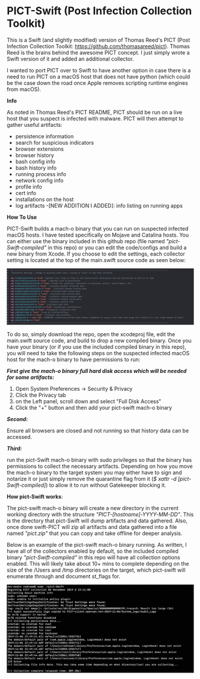 # PICT-Swift (Post Infection Collection Toolkit)

This is a Swift (and slightly modified) version of Thomas Reed's PICT (Post Infection Collection Toolkit: https://github.com/thomasareed/pict). Thomas Reed is the brains behind the awesome PICT concept. I just simply wrote a Swift version of it and added an additional collector.

I wanted to port PICT over to Swift to have another option in case there is a need to run PICT on a macOS host that does not have python (which could be the case down the road once Apple removes scripting runtime engines from macOS).


**Info**

As noted in Thomas Reed's PICT README, PICT should be run on a live host that you suspect is infected with malware. PICT will then attempt to gather useful artifacts:
- persistence information
- search for suspicious indicators
- browser extensions
- browser history
- bash config info
- bash history info
- running process info
- network config info
- profile info
- cert info
- installations on the host
- log artifacts
-[NEW ADDITION I ADDED]: info listing on running apps

**How To Use**

PICT-Swift builds a mach-o binary that you can run on suspected infected macOS hosts. I have tested specifically on Mojave and Catalina hosts. You can either use the binary included in this github repo (file named *"pict-Swift-compiled"* in this repo) or you can edit the code/configs and build a new binary from Xcode. If you choose to edit the settings, each collector setting is located at the top of the main.swift source code as seen below:

![Image](pic2.jpg) 

To do so, simply download the repo, open the xcodeproj file, edit the main.swift source code, and build to drop a new compiled binary. Once you have your binary (or if you use the included compiled binary in this repo), you will need to take the following steps on the suspected infected macOS host for the mach-o binary to have permissions to run:

_**First give the mach-o binary full hard disk access which will be needed for some artifacts:**_
1. Open System Preferences -> Security & Privacy
2. Click the Privacy tab
3. on the Left panel, scroll down and select "Full Disk Access"
4. Click the "+" button and then add your pict-swift mach-o binary

_**Second:**_

Ensure all browsers are closed and not running so that history data can be accessed.

_**Third:**_

run the pict-Swift mach-o binary with sudo privileges so that the binary has permissions to collect the necessary artifacts. Depending on how you move the mach-o binary to the target system you may either have to sign and notarize it or just simply remove the quarantine flag from it (_$ xattr -d [pict-Swift-compiled]_) to allow it to run without Gatekeeper blocking it.

**How pict-Swift works**:

The pict-swift mach-o binary will create a new directory in the current working directory with the structure _"PICT-[hostname]-YYYY-MM-DD"_. This is the directory that pict-Swift will dump artifacts and data gathered. Also, once done swift-PICT will zip all artifacts and data gathered into a file named _"pict.zip"_ that you can copy and take offline for deeper analysis.

Below is an example of the pict-swift mach-o binary running. As written, I have all of the collectors enabled by default, so the included compiled binary *"pict-Swift-compiled"* in this repo will have all collection options enabled. This will likely take about 10+ mins to complete depending on the size of the /Users and /tmp directories on the target, which pict-swift will enumerate through and document st_flags for. 

![Image](pic1.jpg) 
